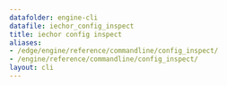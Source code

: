 ```yaml
---
datafolder: engine-cli
datafile: iechor_config_inspect
title: iechor config inspect
aliases:
- /edge/engine/reference/commandline/config_inspect/
- /engine/reference/commandline/config_inspect/
layout: cli
---
```


<!--
This page is automatically generated from iEchor's source code. If you want to
suggest a change to the text that appears here, open a ticket or pull request
in the source repository on GitHub:

https://github.com/iechor/cli
-->
